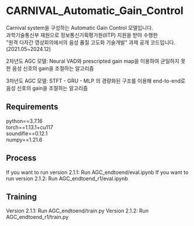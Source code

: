 # CARNIVAL_Automatic_Gain_Control
Carnival system을 구성하는 Automatic Gain Control 모델입니다.<br>
과학기술통신부 재원으로 정보통신기획평가원(IITP) 지원을 받아 수행한<br>
"원격 다자간 영상회의에서의 음성 품질 고도화 기술개발" 과제 공개 코드입니다.<br>
(2021.05~2024.12)<br>

2차년도 AGC 모델: Neural VAD와 prescripted gain map을 이용하여 균일하지 못한 음성 신호의 gain을 조절하는 알고리즘

3차년도 AGC 모델: STFT - GRU - MLP 의 경량화된 구조를 이용해 end-to-end로 음성 신호의 gain을 조절하는 알고리즘

Requirements
-------------
python==3.7.16     
torch==1.13.1+cu117                 
soundifle==0.12.1               
numpy==1.21.6       

Process
-------------
If you want to run version 2.1.1: Run AGC_endtoend/eval.ipynb
If you want to run version 2.1.2: Run AGC_endtoend_r1/eval.ipynb

Training
-------------
Version 2.1.1: Run AGC_endtoend/train.py
Version 2.1.2: Run AGC_endtoend_r1/train.py